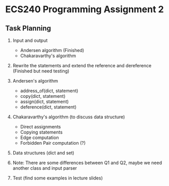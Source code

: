 # ECS240 Programming Assignment 2

## Task Planning
1. Input and output 
    - Andersen algorithm (Finished)
    - Chakaravarthy's algorithm
2. Rewrite the statements and extend the reference and dereference (Finished but need testing)
3. Andersen's algorithm
    - address_of(dict, statement)
    - copy(dict, statement)
    - assign(dict, statement)
    - deference(dict, statement)
4. Chakaravarthy's algorithm (to discuss data structure)
    - Direct assignments
    - Copying statements
    - Edge computation
    - Forbidden Pair computation (?)

5. Data structures (dict and set)
6. Note: There are some differences between Q1 and Q2, maybe we need another class and input parser
7. Test (find some examples in lecture slides)
